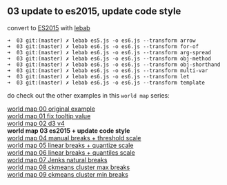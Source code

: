 ## 03 update to es2015, update code style

convert to [ES2015](https://babeljs.io/docs/learn-es2015/) with [lebab](https://github.com/lebab/lebab)

```shell
➜  03 git:(master) ✗ lebab es5.js -o es6.js --transform arrow
➜  03 git:(master) ✗ lebab es6.js -o es6.js --transform for-of
➜  03 git:(master) ✗ lebab es6.js -o es6.js --transform arg-spread
➜  03 git:(master) ✗ lebab es6.js -o es6.js --transform obj-method
➜  03 git:(master) ✗ lebab es6.js -o es6.js --transform obj-shorthand
➜  03 git:(master) ✗ lebab es6.js -o es6.js --transform multi-var
➜  03 git:(master) ✗ lebab es6.js -o es6.js --transform let
➜  03 git:(master) ✗ lebab es6.js -o es6.js --transform template
```

do check out the other examples in this `world map` series:  

[world map 00 original example](https://bl.ocks.org/jeremycflin/b43ab253f3ae02dced07)  
[world map 01 fix tooltip value](https://bl.ocks.org/micahstubbs/01529b106c93f9b649c4006de5c79b80)  
[world map 02 d3 v4](https://bl.ocks.org/micahstubbs/8e15870eb432a21f0bc4d3d527b2d14f)  
**world map 03 es2015 + update code style**  
[world map 04 manual breaks + threshold scale](https://bl.ocks.org/micahstubbs/535e57a3a2954a129c13701fe61c681d)  
[world map 05 linear breaks + quantize scale](https://bl.ocks.org/micahstubbs/c14d8bda8e337da6c836a526ad1a7c5a)  
[world map 06 linear breaks + quantiles scale](https://bl.ocks.org/micahstubbs/536bc140537c1f90bf01f0bb9adc87b8)  
[world map 07 Jenks natural breaks](https://bl.ocks.org/micahstubbs/8fc2a6477f5d731dc97887a958f6826d)  
[world map 08 ckmeans cluster max breaks](https://bl.ocks.org/micahstubbs/9c2397c1da11c7b5d331653bcd475c1f)  
[world map 09 ckmeans cluster min breaks](https://bl.ocks.org/micahstubbs/c7f17dcbdc728e0d579d84e47c33dfa6)  